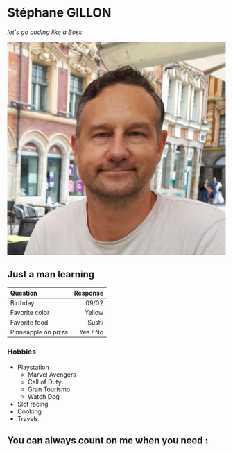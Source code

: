 # Stéphane GILLON

*let's go coding like a Boss*

![](/pictures/photoS2020.jpg)

## Just a man learning

| Question      | Response |
| :---        |        ---: |
| Birthday      | 09/02 |
| Favorite color   | Yellow |
| Favorite food | Sushi |
| Pinneapple on pizza | Yes / No |

### Hobbies

* Playstation
  * Marvel Avengers
  * Call of Duty
  * Gran Tourismo
  * Watch Dog
* Slot racing
* Cooking
* Travels

You can always count on me when you need :
- 
